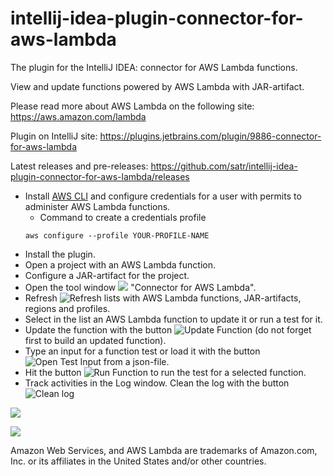 # intellij-idea-plugin-connector-for-aws-lambda
The plugin for the IntelliJ IDEA: connector for AWS Lambda functions.

View and update functions powered by AWS Lambda with JAR-artifact.

Please read more about AWS Lambda on the following site: https://aws.amazon.com/lambda

Plugin on IntelliJ site: https://plugins.jetbrains.com/plugin/9886-connector-for-aws-lambda

Latest releases and pre-releases: https://github.com/satr/intellij-idea-plugin-connector-for-aws-lambda/releases

* Install [AWS CLI](https://aws.amazon.com/cli/) and configure credentials for a user with permits to administer AWS Lambda functions. 
  * Command to create a credentials profile
  ```
  aws configure --profile YOUR-PROFILE-NAME
  ```
* Install the plugin. 
* Open a project with an AWS Lambda function. 
* Configure a JAR-artifact for the project. 
* Open the tool window ![](https://github.com/satr/intellij-idea-plugin-connector-for-aws-lambda/blob/master/docs/Connector6a5fd3c29d3343Icon16.png) "Connector for AWS Lambda".
* Refresh ![Refresh](https://github.com/satr/intellij-idea-plugin-connector-for-aws-lambda/blob/master/docs/Refresh6a5fd3c29d3343Icon20.png) lists with AWS Lambda functions, JAR-artifacts, regions and profiles.
* Select in the list an AWS Lambda function to update it or run a test for it. 
* Update the function with the button ![Update Function](https://github.com/satr/intellij-idea-plugin-connector-for-aws-lambda/blob/master/docs/UpdateFuntion6a5fd3c29d3343Icon20.png) (do not forget first to build an updated function). 
* Type an input for a function test or load it with the button ![Open Test Input](https://github.com/satr/intellij-idea-plugin-connector-for-aws-lambda/blob/master/docs/OpenFunctionTestInput6a5fd3c29d3343Icon20.png) from a json-file. 
* Hit the button ![Run Function](https://github.com/satr/intellij-idea-plugin-connector-for-aws-lambda/blob/master/docs/RunFunctionTest6a5fd3c29d3343Icon20.png) to run the test for a selected function. 
* Track activities in the Log window. Clean the log with the button ![Clean log](https://github.com/satr/intellij-idea-plugin-connector-for-aws-lambda/blob/master/docs/ClearLog6a5fd3c29d3343Icon20.png?raw=true)

![](https://github.com/satr/intellij-idea-plugin-connector-for-aws-lambda/blob/master/docs/intellij-idea-plugin-connector-for-aws-lambda-01.png?raw=true)

![](https://github.com/satr/intellij-idea-plugin-connector-for-aws-lambda/blob/master/docs/intellij-idea-plugin-connector-for-aws-lambda-02.png?raw=true)

Amazon Web Services, and AWS Lambda are trademarks of Amazon.com, Inc. or its affiliates in the United States and/or other countries.

